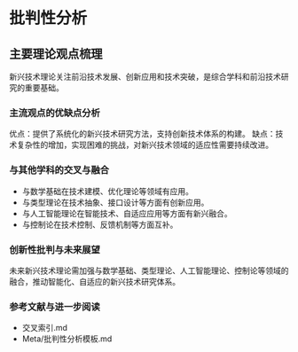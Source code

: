 # 批判性分析

## 主要理论观点梳理

新兴技术理论关注前沿技术发展、创新应用和技术突破，是综合学科和前沿技术研究的重要基础。

### 主流观点的优缺点分析

优点：提供了系统化的新兴技术研究方法，支持创新技术体系的构建。
缺点：技术复杂性的增加，实现困难的挑战，对新兴技术领域的适应性需要持续改进。

### 与其他学科的交叉与融合

- 与数学基础在技术建模、优化理论等领域有应用。
- 与类型理论在技术抽象、接口设计等方面有创新应用。
- 与人工智能理论在智能技术、自适应应用等方面有新兴融合。
- 与控制论在技术控制、反馈机制等方面互补。

### 创新性批判与未来展望

未来新兴技术理论需加强与数学基础、类型理论、人工智能理论、控制论等领域的融合，推动智能化、自适应的新兴技术研究体系。

### 参考文献与进一步阅读

- 交叉索引.md
- Meta/批判性分析模板.md
